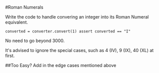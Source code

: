 #Roman Numerals

Write the code to handle convering an integer into its Roman Numeral equivalent. 

`converted = converter.convert(1)
assert converted == "I"`

No need to go beyond 3000.

It's advised to ignore the special cases, such as 4 (IV), 9 (IX), 40 (XL) at first. 

##Too Easy?
Add in the edge cases mentioned above